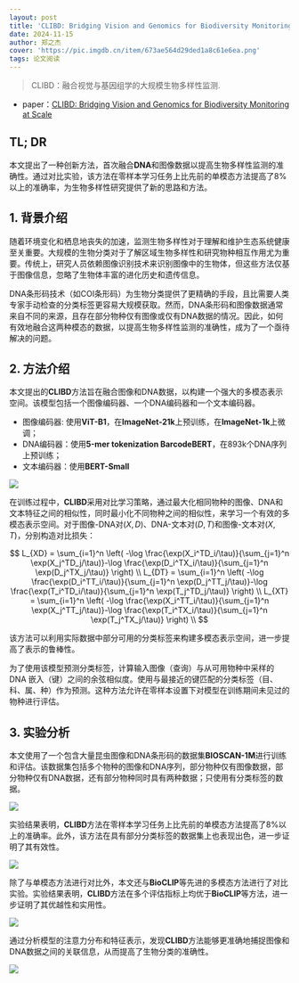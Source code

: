 ```yaml
---
layout: post
title: 'CLIBD: Bridging Vision and Genomics for Biodiversity Monitoring at Scale'
date: 2024-11-15
author: 郑之杰
cover: 'https://pic.imgdb.cn/item/673ae564d29ded1a8c61e6ea.png'
tags: 论文阅读
---
```


> CLIBD：融合视觉与基因组学的大规模生物多样性监测.

- paper：[CLIBD: Bridging Vision and Genomics for Biodiversity Monitoring at Scale](https://openreview.net/forum?id=d5HUnyByAI)

## TL; DR

本文提出了一种创新方法，首次融合**DNA**和图像数据以提高生物多样性监测的准确性。通过对比实验，该方法在零样本学习任务上比先前的单模态方法提高了8\%以上的准确率，为生物多样性研究提供了新的思路和方法。

## 1. 背景介绍

随着环境变化和栖息地丧失的加速，监测生物多样性对于理解和维护生态系统健康至关重要。大规模的生物分类对于了解区域生物多样性和研究物种相互作用尤为重要。传统上，研究人员依赖图像识别技术来识别图像中的生物体，但这些方法仅基于图像信息，忽略了生物体丰富的进化历史和遗传信息。

DNA条形码技术（如COI条形码）为生物分类提供了更精确的手段，且比需要人类专家手动检查的分类标签更容易大规模获取。然而，DNA条形码和图像数据通常来自不同的来源，且存在部分物种仅有图像或仅有DNA数据的情况。因此，如何有效地融合这两种模态的数据，以提高生物多样性监测的准确性，成为了一个亟待解决的问题。

## 2. 方法介绍

本文提出的**CLIBD**方法旨在融合图像和DNA数据，以构建一个强大的多模态表示空间。该模型包括一个图像编码器、一个DNA编码器和一个文本编码器。
- 图像编码器: 使用**ViT-B1**，在**ImageNet-21k**上预训练，在**ImageNet-1k**上微调；
- DNA编码器：使用**5-mer tokenization BarcodeBERT**，在893k个DNA序列上预训练；
- 文本编码器：使用**BERT-Small**

![](https://pic.imgdb.cn/item/67371781d29ded1a8c856edd.png)

在训练过程中，**CLIBD**采用对比学习策略，通过最大化相同物种的图像、DNA和文本特征之间的相似性，同时最小化不同物种之间的相似性，来学习一个有效的多模态表示空间。对于图像-DNA对$(X,D)$、DNA-文本对$(D,T)$和图像-文本对$(X,T)$，分别构造对比损失：

$$
L_{XD} = \sum_{i=1}^n \left( -\log \frac{\exp(X_i^TD_i/\tau)}{\sum_{j=1}^n \exp(X_j^TD_j/\tau)}-\log \frac{\exp(D_i^TX_i/\tau)}{\sum_{j=1}^n \exp(D_j^TX_j/\tau)} \right) \\
L_{DT} = \sum_{i=1}^n \left( -\log \frac{\exp(D_i^TT_i/\tau)}{\sum_{j=1}^n \exp(D_j^TT_j/\tau)}-\log \frac{\exp(T_i^TD_i/\tau)}{\sum_{j=1}^n \exp(T_j^TD_j/\tau)} \right) \\
L_{XT} = \sum_{i=1}^n \left( -\log \frac{\exp(X_i^TT_i/\tau)}{\sum_{j=1}^n \exp(X_j^TT_j/\tau)}-\log \frac{\exp(T_i^TX_i/\tau)}{\sum_{j=1}^n \exp(T_j^TX_j/\tau)} \right) \\
$$

该方法可以利用实际数据中部分可用的分类标签来构建多模态表示空间，进一步提高了表示的鲁棒性。

为了使用该模型预测分类标签，计算输入图像（查询）与从可用物种中采样的 DNA 嵌入（键）之间的余弦相似度。使用与最接近的键匹配的分类标签（目、科、属、种）作为预测。这种方法允许在零样本设置下对模型在训练期间未见过的物种进行评估。

## 3. 实验分析

本文使用了一个包含大量昆虫图像和DNA条形码的数据集**BIOSCAN-1M**进行训练和评估。该数据集包括多个物种的图像和DNA序列，部分物种仅有图像数据，部分物种仅有DNA数据，还有部分物种同时具有两种数据；只使用有分类标签的数据。

![](https://pic.imgdb.cn/item/673719e3d29ded1a8c8859de.png)

实验结果表明，**CLIBD**方法在零样本学习任务上比先前的单模态方法提高了8\%以上的准确率。此外，该方法在具有部分分类标签的数据集上也表现出色，进一步证明了其有效性。

![](https://pic.imgdb.cn/item/67371e83d29ded1a8c8e5263.png)

除了与单模态方法进行对比外，本文还与**BioCLIP**等先进的多模态方法进行了对比实验。实验结果表明，**CLIBD**方法在多个评估指标上均优于**BioCLIP**等方法，进一步证明了其优越性和实用性。

![](https://pic.imgdb.cn/item/67371a55d29ded1a8c88ef71.png)

通过分析模型的注意力分布和特征表示，发现**CLIBD**方法能够更准确地捕捉图像和DNA数据之间的关联信息，从而提高了生物分类的准确性。

![](https://pic.imgdb.cn/item/67371abcd29ded1a8c8979ac.png)